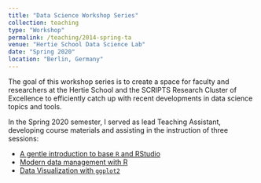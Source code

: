 ```yaml
---
title: "Data Science Workshop Series"
collection: teaching
type: "Workshop"
permalink: /teaching/2014-spring-ta
venue: "Hertie School Data Science Lab"
date: "Spring 2020"
location: "Berlin, Germany"
---
```


The goal of this workshop series is to create a space for faculty and researchers at the Hertie School and the SCRIPTS Research Cluster of Excellence to efficiently catch up with recent developments in data science topics and tools.

In the Spring 2020 semester, I served as lead Teaching Assistant, developing course materials and assisting in the instruction of three sessions:

- [A gentle introduction to base `R` and RStudio](https://github.com/hertie-data-science-lab/ds-workshop-r-intro)
- [Modern data management with R](https://github.com/hertie-data-science-lab/ds-workshop-datamanagement)
- [Data Visualization with `ggplot2`](https://github.com/hertie-data-science-lab/ds-workshop-dataviz)

